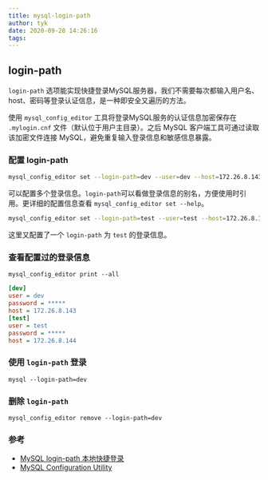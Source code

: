 ```yaml
---
title: mysql-login-path
author: tyk
date: 2020-09-28 14:26:16
tags:
---
```




## login-path

`login-path` 选项能实现快捷登录MySQL服务器，我们不需要每次都输入用户名、host、密码等登录认证信息，是一种即安全又遍历的方法。

使用 `mysql_config_editor` 工具将登录MySQL服务的认证信息加密保存在 `.mylogin.cnf` 文件（默认位于用户主目录）。之后 MySQL 客户端工具可通过读取该加密文件连接 MySQL，避免重复输入登录信息和敏感信息暴露。

### 配置 login-path

```bash
mysql_config_editor set --login-path=dev --user=dev --host=172.26.8.143 --password
```

可以配置多个登录信息。`login-path`可以看做登录信息的别名，方便使用时引用。更详细的配置信息查看 `mysql_config_editor set --help`。

```bash
mysql_config_editor set --login-path=test --user=test --host=172.26.8.144 --password
```

这里又配置了一个 `login-path` 为 `test` 的登录信息。

### 查看配置过的登录信息 

```shell
mysql_config_editor print --all
```

```ini
[dev]
user = dev
password = *****
host = 172.26.8.143
[test]
user = test
password = *****
host = 172.26.8.144
```

### 使用 `login-path` 登录

```shell
mysql --login-path=dev
```

### 删除 `login-path` 

```shell
mysql_config_editor remove --login-path=dev
```

### 参考 
- [MySQL login-path 本地快捷登录](https://www.cnblogs.com/David-domain/p/11176474.html)
- [MySQL Configuration Utility](https://dev.mysql.com/doc/refman/5.7/en/mysql-config-editor.html)